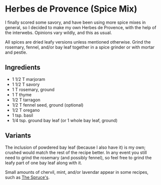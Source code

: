 # Herbes de Provence (Spice Mix)

I finally scored some savory, and have been using more spice mixes in general, so I decided to make my own Herbes de Provence, with the help of the interwebs.  Opinions vary wildly, and this  as usual.

All spices are dried leafy versions unless mentioned otherwise.  Grind the rosemary, fennel, and/or bay leaf together in a spice grinder or with mortar and pestle.

## Ingredients

* 1 1/2 T marjoram
* 1 1/2 T savory
* 1 T rosemary, ground
* 1 T thyme
* 1/2 T tarragon
* 1/2 T fennel seed, ground (optional)
* 1/2 T oregano
* 1 tsp. basil
* 1/4 tsp. ground bay leaf (or 1 whole bay leaf, ground)

## Variants

The inclusion of powdered bay leaf (because I also have it) is my own; crushed would match the rest of the recipe better.  In any event you still need to grind the rosemary (and possibly fennel), so feel free to grind the leafy part of one bay leaf along with it.

Small amounts of chervil, mint, and/or lavendar appear in some recipes, such as [The Spruce's](https://www.thespruceeats.com/make-your-own-herbes-de-provence-995824).
